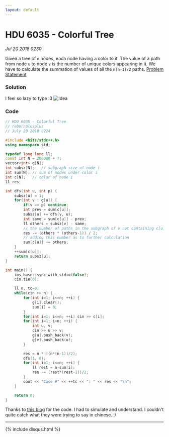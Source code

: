 ```yaml
---
layout: default
---
```


# HDU 6035 - Colorful Tree
_Jul 20 2018 0230_

Given a tree of `n` nodes, each node having a color to it. The value of a path from node `u` to node `v` is the number of unique colors appearing in it. We have to calculate the summation of values of all the `n(n-1)/2` paths. [Problem Statement](http://acm.hdu.edu.cn/showproblem.php?pid=6035)

### Solution
I feel so lazy to type :3
![Idea](/hdu-6035-01.jpg)

### Code
```cpp
// HDU 6035 - Colorful Tree
// rebornplusplus
// July 20 2018 0224

#include <bits/stdc++.h>
using namespace std;

typedef long long ll;
const int N = 200000 + 7;
vector<int> g[N];
int subsz[N];	// subgraph size of node i
int sum[N];	// sum of nodes under color i
int c[N];	// color of node i
ll res;

int dfs(int u, int p) {
	subsz[u] = 1;
	for(int v : g[u]) {
		if(v == p) continue;
		int prev = sum[c[u]];
		subsz[u] += dfs(v, u);
		int same = sum[c[u]] - prev;
		ll others = subsz[v] - same;
		// the number of paths in the subgraph of v not containing c[u]
		res -= (others * (others-1)) / 2;
		// adding this number as to further calculation
		sum[c[u]] += others;
	}
	++sum[c[u]];
	return subsz[u];
}

int main() {
	ios_base::sync_with_stdio(false);
	cin.tie(0);

	ll n, tc=0;
	while(cin >> n) {
		for(int i=1; i<=n; ++i) {
			g[i].clear();
			sum[i] = 0;
		}
		for(int i=1; i<=n; ++i) cin >> c[i];
		for(int i=1; i<n; ++i) {
			int u, v;
			cin >> u >> v;
			g[u].push_back(v);
			g[v].push_back(u);
		}

		res = n * ((n*(n-1))/2);
		dfs(1, 0);
		for(int i=1; i<=n; ++i) {
			ll rest = n-sum[i];
			res -= (rest*(rest-1))/2;
		}
		cout << "Case #" << ++tc << ": " << res << "\n";
	}

	return 0;
}
```

Thanks to [this blog](http://www.cnblogs.com/chen9510/p/7258453.html) for the code. I had to simulate and understand. I couldn't quite catch what they were trying to say in chinese. :/

***

{% include disqus.html %}
